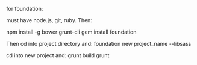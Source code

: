 for foundation:

must have node.js, git, ruby. Then:

npm install -g bower grunt-cli
gem install foundation

Then cd into project directory and:
foundation new project_name --libsass

cd into new project and:
grunt build
grunt